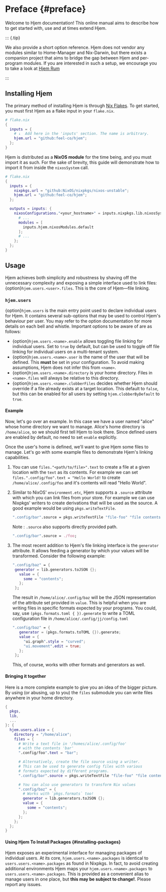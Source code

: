 # Preface {#preface}

Welcome to Hjem documentation! This online manual aims to describe how to get
started with, use and at times extend Hjem.

::: {.tip}

We also provide a short option reference. Hjem does not vendor any modules
similar to Home-Manager and Nix-Darwin, but there exists a companion project
that aims to bridge the gap between Hjem and per-program modules. If you are
interested in such a setup, we encourage you to take a look at
[Hjem Rum](https://github.com/snugnug/hjem-rum)

:::

## Installing Hjem

[Nix Flakes]: https://nix.dev/concepts/flakes.html

The primary method of installing Hjem is through [Nix Flakes]. To get started,
you must first Hjem as a flake input in your `flake.nix`.

```nix
# flake.nix
{
  inputs = {
    # ↓  Add here in the 'inputs' section. The name is arbitrary.
    hjem.url = "github:feel-co/hjem";
  };
}
```

Hjem is distributed as a **NixOS module** for the time being, and you must
import it as such. For the sake of brevity, this guide will demonstrate how to
import it from inside the `nixosSystem` call.

```nix
# flake.nix
{
  inputs = {
    nixpkgs.url = "github:NixOS/nixpkgs/nixos-unstable";
    hjem.url = "github:feel-co/hjem";
  };

  outputs = inputs: {
    nixosConfigurations."<your_hostname>" = inputs.nixpkgs.lib.nixosSystem {
      # ...
      modules = [
        inputs.hjem.nixosModules.default
      ];
      # ...
    };
  };
}
```

## Usage

Hjem achieves both simplicity and robustness by shaving off the unnecessary
complexity and exposing a simple interface used to link files:
{option}`hjem.users.<user>.files`. This is the core of Hjem―file linking.

### `hjem.users`

{option}`hjem.users` is the main entry point used to declare individual users
for Hjem. It contains several sub-options that may be used to control Hjem's
behaviour per user. You may refer to the option documentation for more details
on each bell and whistle. Important options to be aware of are as follows:

- {option}`hjem.users.<name>.enable` allows toggling file linking for individual
  users. Set to `true` by default, but can be used to toggle off file linking
  for individual users on a multi-tenant system.
- {option}`hjem.users.<name>.user` is the name of the user that will be defined.
  This **must** be set in your configuration. To avoid making assumptions, Hjem
  does not infer this from `<name>`.
- {option}`hjem.users.<name>.directory` is your home directory. Files in
  `<name>.files` will always be relative to this directory.
- {option}`hjem.users.<name>.clobberFiles` decides whether Hjem should override
  if a file already exists at a target location. This default to `false`, but
  this can be enabled for all users by setting `hjem.clobberByDefault` to
  `true`.

#### Example

Now, let's go over an example. In this case we have a user named "alice" whose
home directory we want to manage. Alice's home directory is `/home/alice`, so we
should first tell Hjem to look there. Since defined users are enabled by
default, no need to set `enable` explicitly.

Once the user's home is defined, we'll want to give Hjem some files to manage.
Let's go with some example files to demonstrate Hjem's linking capabilities.

1. You can use `files."<path/to/file>".text` to create a file at a given
   location with the `text` as its contents. For example we can set
   `files.".config/foo".text = "Hello World!` to create
   `/home/alice/.config/foo` and it's contents will read "Hello World".
2. Similar to NixOS' `environment.etc`, Hjem supports a `.source` attribute with
   which you can link files from your store. For example we can use Nixpkgs'
   writers to create derivations that will be used as the source. A good example
   would be using `pkgs.writeTextFile`.

   ```nix
   ".config/bar".source = pkgs.writeTextFile "file-foo" "file contents";
   ```
   Note : `.source` also supports directly provided path.
   ```nix
   ".config/bar".source = ./foo;
   ```
   

4. The most recent addition to Hjem's file linking interface is the `generator`
   attribute. It allows feeding a generator by which your values will be
   transformed. Consider the following example:

   ```nix
   ".config/baz" = {
    generator = lib.generators.toJSON {};
      value = {
        some = "contents";
      };
    };
   ```

   The result in `/home/alice/.config/baz` will be the JSON representation of
   the attribute set provided in `value`. This is helpful when you are writing
   files in specific formats expected by your programs. You could, say, use
   `(pkgs.formats.toml { }).generate` to write a TOML configuration file in
   `/home/alice/.config/jj/config.toml`

   ```nix
   ".config/baz" = {
      generator = (pkgs.formats.toTOML {}).generate;
      value = {
        "ui.graph".style = "curved";
        "ui.movement".edit = true;
      };
    };
   ```

   This, of course, works with other formats and generators as well.

#### Bringing it together

Here is a more complete example to give you an idea of the bigger picture. By
using (or abusing, up to you) the `files` submodule you can write files anywhere
in your home directory.

```nix
{
  pkgs,
  lib,
  ...
}: {
  hjem.users.alice = {
    directory = "/home/alice";
    files = {
      # Write a text file in '/homes/alice/.config/foo'
      # with the contents 'bar'
      ".config/foo".text = "bar";

      # Alternatively, create the file source using a writer.
      # This can be used to generate config files with various
      # formats expected by different programs.
      ".config/bar".source = pkgs.writeTextFile "file-foo" "file contents";

      # You can also use generators to transform Nix values
      ".config/baz" = {
        # Works with `pkgs.formats` too!
        generator = lib.generators.toJSON {};
        value = {
          some = "contents";
        };
      };
    };
  };
}
```

#### Using Hjem To Install Packages {#installing-packages}

Hjem exposes an experimental interface for managing packages of individual
users. At its core, `hjem.users.<name>.packages` is identical to
`users.users.<name>.packages` as found in Nixpkgs. In fact, to avoid creating
additional environments Hjem maps your `hjem.users.<name>.packages` to
`users.users.<name>.packages`. This is provided as a convenient alias to manage
users in one place, but **this may be subject to change!**. Please report any
issues.

